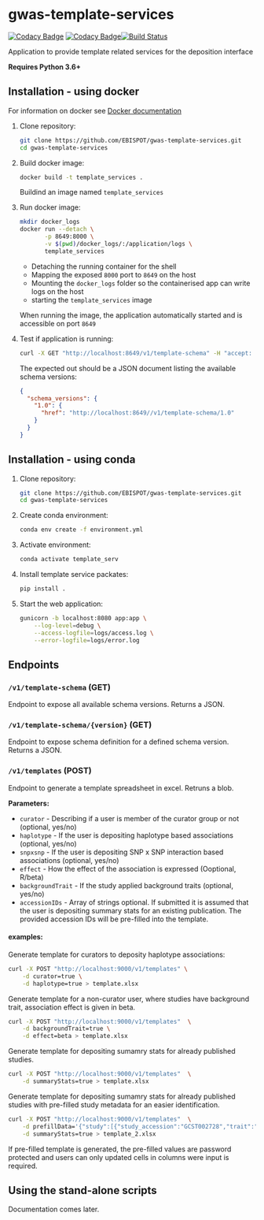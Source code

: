 # gwas-template-services

[![Codacy Badge](https://api.codacy.com/project/badge/Grade/63c9e20a0f6b428f8cbd8ad294beeb68)](https://app.codacy.com/app/DSuveges/gwas-template-services?utm_source=github.com&utm_medium=referral&utm_content=EBISPOT/gwas-template-services&utm_campaign=Badge_Grade_Dashboard) [![Codacy Badge](https://api.codacy.com/project/badge/Coverage/a5ee270cf0e449be88980397ee49945d)](https://www.codacy.com/app/DSuveges/gwas-template-services?utm_source=github.com&utm_medium=referral&utm_content=EBISPOT/gwas-template-services&utm_campaign=Badge_Coverage)[![Build Status](https://travis-ci.org/EBISPOT/gwas-template-services.svg?branch=Add_testing)](https://travis-ci.org/EBISPOT/gwas-template-services)

Application to provide template related services for the deposition interface

**Requires Python 3.6+**

## Installation - using docker

For information on docker see [Docker documentation](https://docs.docker.com/)

1. Clone repository:
    ```bash
    git clone https://github.com/EBISPOT/gwas-template-services.git
    cd gwas-template-services
    ```

2. Build docker image:
    ```bash
    docker build -t template_services .
    ```
    Buildind an image named `template_services`
    
3. Run docker image:

    ```bash
    mkdir docker_logs
    docker run --detach \
           -p 8649:8000 \
           -v $(pwd)/docker_logs/:/application/logs \
           template_services
    ```
    * Detaching the running container for the shell
    * Mapping the exposed `8000` port to `8649` on the host
    * Mounting the `docker_logs` folder so the containerised app can write logs on the host
    * starting the `template_services` image
     
     When running the image, the application automatically started and is accessible on port `8649`
    
4. Test if application is running:

    ```bash
    curl -X GET "http://localhost:8649/v1/template-schema" -H "accept: application/json"
    ```
    The expected out should be a JSON document listing the available schema versions:
    ```JSON
    {
      "schema_versions": {
        "1.0": {
          "href": "http://localhost:8649//v1/template-schema/1.0"
        }
      }
    }
    ```

## Installation - using conda

1. Clone repository:
    ```bash
    git clone https://github.com/EBISPOT/gwas-template-services.git
    cd gwas-template-services
    ```
    
2. Create conda environment:

    ```bash
    conda env create -f environment.yml
    ```
    
3. Activate environment:

    ```bash
    conda activate template_serv
    ```
4. Install template service packates:

    ```bash
    pip install .
    ```
5. Start the web application:

    ```bash
    gunicorn -b localhost:8080 app:app \
        --log-level=debug \
        --access-logfile=logs/access.log \
        --error-logfile=logs/error.log
    ```

## Endpoints

### `/v1/template-schema` (GET)

Endpoint to expose all available schema versions. Returns a JSON.  

### `/v1/template-schema/{version}` (GET)

Endpoint to expose schema definition for a defined schema version. Returns a JSON.

### `/v1/templates` (POST)

Endpoint to generate a template spreadsheet in excel. Retruns a blob.

**Parameters:**

* `curator` - Describing if a user is member of the curator group or not (optional, yes/no)
* `haplotype` - If the user is depositing haplotype based associations (optional, yes/no)
* `snpxsnp` - If the user is depositing SNP x SNP interaction based associations (optional, yes/no)
* `effect` - How the effect of the association is expressed (Ooptional, R/beta)
* `backgroundTrait` - If the study applied background traits (optional, yes/no)
* `accessionIDs` - Array of strings optional. If submitted it is assumed that the user is depositing summary 
stats for an existing publication. The provided accession IDs will be pre-filled into the template.

#### examples:

Generate template for curators to deposity haplotype associations:

```bash
curl -X POST "http://localhost:9000/v1/templates" \
    -d curator=true \
    -d haplotype=true > template.xlsx
```

Generate template for a non-curator user, where studies have background trait, association effect is given in beta.

```bash
curl -X POST "http://localhost:9000/v1/templates"  \
    -d backgroundTrait=true \
    -d effect=beta > template.xlsx
```

Generate template for depositing sumamry stats for already published studies.

```bash
curl -X POST "http://localhost:9000/v1/templates"  \
    -d summaryStats=true > template.xlsx
``` 

Generate template for depositing sumamry stats for already published studies with pre-filled study metadata for an easier identification.

```bash
curl -X POST "http://localhost:9000/v1/templates"  \
    -d prefillData='{"study":[{"study_accession":"GCST002728","trait":"Yang-deficiency constitution","sample_description":"30 cases, 30 balanced constitution controls"}]}' \
    -d summaryStats=true > template_2.xlsx 
``` 

If pre-filled template is generated, the pre-filled values are password protected and users can only updated cells in columns were input is required.

## Using the stand-alone scripts

Documentation comes later.